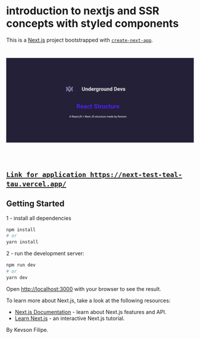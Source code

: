 # introduction to nextjs and SSR concepts with styled components

This is a [Next.js](https://nextjs.org/) project bootstrapped with [`create-next-app`](https://github.com/vercel/next.js/tree/canary/packages/create-next-app).
<img src="./print-screen.jpeg" style="margin: 40px 0 40px 0"/>

## [`Link for application https://next-test-teal-tau.vercel.app/`](https://next-test-teal-tau.vercel.app/)




## Getting Started
1 - install all dependencies
```bash
npm install
# or
yarn install
```

2 - run the development server:
```bash
npm run dev
# or
yarn dev
```

Open [http://localhost:3000](http://localhost:3000) with your browser to see the result.

To learn more about Next.js, take a look at the following resources:

- [Next.js Documentation](https://nextjs.org/docs) - learn about Next.js features and API.
- [Learn Next.js](https://nextjs.org/learn) - an interactive Next.js tutorial.

By Kevson Filipe.